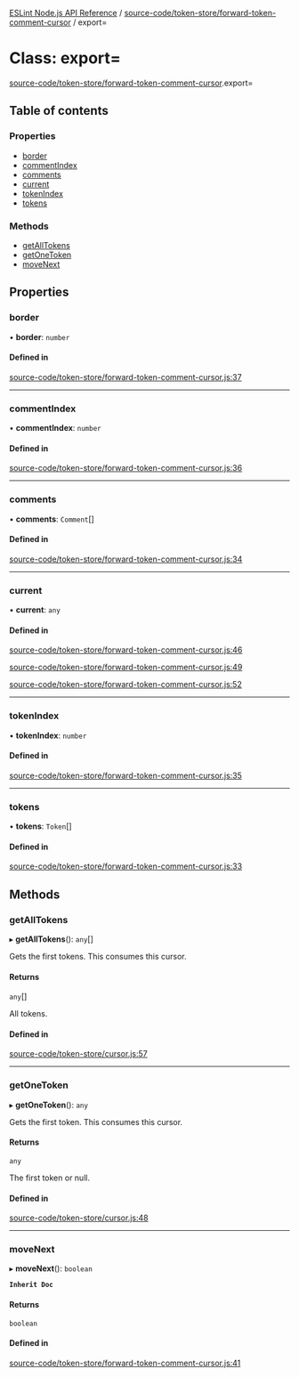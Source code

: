 [ESLint Node.js API Reference](../index.md) / [source-code/token-store/forward-token-comment-cursor](../modules/source_code_token_store_forward_token_comment_cursor.md) / export=

# Class: export=

[source-code/token-store/forward-token-comment-cursor](../modules/source_code_token_store_forward_token_comment_cursor.md).export=

## Table of contents

### Properties

* [border](source_code_token_store_forward_token_comment_cursor.export_.md#border)
* [commentIndex](source_code_token_store_forward_token_comment_cursor.export_.md#commentindex)
* [comments](source_code_token_store_forward_token_comment_cursor.export_.md#comments)
* [current](source_code_token_store_forward_token_comment_cursor.export_.md#current)
* [tokenIndex](source_code_token_store_forward_token_comment_cursor.export_.md#tokenindex)
* [tokens](source_code_token_store_forward_token_comment_cursor.export_.md#tokens)

### Methods

* [getAllTokens](source_code_token_store_forward_token_comment_cursor.export_.md#getalltokens)
* [getOneToken](source_code_token_store_forward_token_comment_cursor.export_.md#getonetoken)
* [moveNext](source_code_token_store_forward_token_comment_cursor.export_.md#movenext)

## Properties

### border

• **border**: `number`

#### Defined in

[source-code/token-store/forward-token-comment-cursor.js:37](https://github.com/bpmutter/eslint/blob/fd0ad7338/lib/source-code/token-store/forward-token-comment-cursor.js#L37)

___

### commentIndex

• **commentIndex**: `number`

#### Defined in

[source-code/token-store/forward-token-comment-cursor.js:36](https://github.com/bpmutter/eslint/blob/fd0ad7338/lib/source-code/token-store/forward-token-comment-cursor.js#L36)

___

### comments

• **comments**: `Comment`[]

#### Defined in

[source-code/token-store/forward-token-comment-cursor.js:34](https://github.com/bpmutter/eslint/blob/fd0ad7338/lib/source-code/token-store/forward-token-comment-cursor.js#L34)

___

### current

• **current**: `any`

#### Defined in

[source-code/token-store/forward-token-comment-cursor.js:46](https://github.com/bpmutter/eslint/blob/fd0ad7338/lib/source-code/token-store/forward-token-comment-cursor.js#L46)

[source-code/token-store/forward-token-comment-cursor.js:49](https://github.com/bpmutter/eslint/blob/fd0ad7338/lib/source-code/token-store/forward-token-comment-cursor.js#L49)

[source-code/token-store/forward-token-comment-cursor.js:52](https://github.com/bpmutter/eslint/blob/fd0ad7338/lib/source-code/token-store/forward-token-comment-cursor.js#L52)

___

### tokenIndex

• **tokenIndex**: `number`

#### Defined in

[source-code/token-store/forward-token-comment-cursor.js:35](https://github.com/bpmutter/eslint/blob/fd0ad7338/lib/source-code/token-store/forward-token-comment-cursor.js#L35)

___

### tokens

• **tokens**: `Token`[]

#### Defined in

[source-code/token-store/forward-token-comment-cursor.js:33](https://github.com/bpmutter/eslint/blob/fd0ad7338/lib/source-code/token-store/forward-token-comment-cursor.js#L33)

## Methods

### getAllTokens

▸ **getAllTokens**(): `any`[]

Gets the first tokens.
This consumes this cursor.

#### Returns

`any`[]

All tokens.

#### Defined in

[source-code/token-store/cursor.js:57](https://github.com/bpmutter/eslint/blob/fd0ad7338/lib/source-code/token-store/cursor.js#L57)

___

### getOneToken

▸ **getOneToken**(): `any`

Gets the first token.
This consumes this cursor.

#### Returns

`any`

The first token or null.

#### Defined in

[source-code/token-store/cursor.js:48](https://github.com/bpmutter/eslint/blob/fd0ad7338/lib/source-code/token-store/cursor.js#L48)

___

### moveNext

▸ **moveNext**(): `boolean`

**`Inherit Doc`**

#### Returns

`boolean`

#### Defined in

[source-code/token-store/forward-token-comment-cursor.js:41](https://github.com/bpmutter/eslint/blob/fd0ad7338/lib/source-code/token-store/forward-token-comment-cursor.js#L41)
